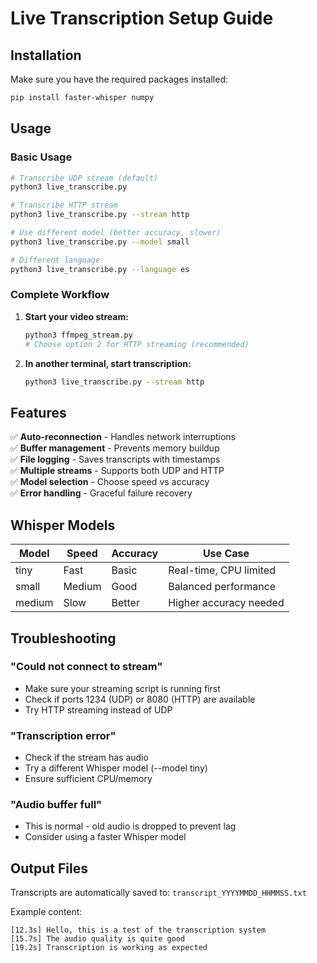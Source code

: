 # Live Transcription Setup Guide

## Installation

Make sure you have the required packages installed:
```bash
pip install faster-whisper numpy
```

## Usage

### Basic Usage
```bash
# Transcribe UDP stream (default)
python3 live_transcribe.py

# Transcribe HTTP stream  
python3 live_transcribe.py --stream http

# Use different model (better accuracy, slower)
python3 live_transcribe.py --model small

# Different language
python3 live_transcribe.py --language es
```

### Complete Workflow

1. **Start your video stream:**
   ```bash
   python3 ffmpeg_stream.py
   # Choose option 2 for HTTP streaming (recommended)
   ```

2. **In another terminal, start transcription:**
   ```bash
   python3 live_transcribe.py --stream http
   ```

## Features

✅ **Auto-reconnection** - Handles network interruptions  
✅ **Buffer management** - Prevents memory buildup  
✅ **File logging** - Saves transcripts with timestamps  
✅ **Multiple streams** - Supports both UDP and HTTP  
✅ **Model selection** - Choose speed vs accuracy  
✅ **Error handling** - Graceful failure recovery  

## Whisper Models

| Model  | Speed | Accuracy | Use Case |
|--------|-------|----------|----------|
| tiny   | Fast  | Basic    | Real-time, CPU limited |
| small  | Medium| Good     | Balanced performance |
| medium | Slow  | Better   | Higher accuracy needed |

## Troubleshooting

### "Could not connect to stream"
- Make sure your streaming script is running first
- Check if ports 1234 (UDP) or 8080 (HTTP) are available
- Try HTTP streaming instead of UDP

### "Transcription error"
- Check if the stream has audio
- Try a different Whisper model (--model tiny)
- Ensure sufficient CPU/memory

### "Audio buffer full"
- This is normal - old audio is dropped to prevent lag
- Consider using a faster Whisper model

## Output Files

Transcripts are automatically saved to:
`transcript_YYYYMMDD_HHMMSS.txt`

Example content:
```
[12.3s] Hello, this is a test of the transcription system
[15.7s] The audio quality is quite good
[19.2s] Transcription is working as expected
```
